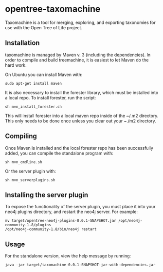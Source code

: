 opentree-taxomachine
====================
Taxomachine is a tool for merging, exploring, and exporting taxonomies for use with the Open Tree of Life project. 

Installation
---------------
taxomachine is managed by Maven v. 3 (including the dependencies). In order to compile and build treemachine, it is easiest to let Maven do the hard work.

On Ubuntu you can install Maven with:

	sudo apt-get install maven

It is also necessary to install the forester library, which must be installed into a local repo. To install forester, run the script:

	sh mvn_install_forester.sh

This will install forester into a local maven repo inside of the ~/.m2 directory. This only needs to be done once unless you clear out your ~./m2 directory.

Compiling
--------------

Once Maven is installed and the local forester repo has been successfully added, you can compile the standalone program with:

	sh mvn_cmdline.sh

Or the server plugin with:

	sh mvn_serverplugins.sh

Installing the server plugin
--------------

To expose the functionality of the server plugin, you must place it into your neo4j plugins directory, and restart the neo4j server. For example:

	mv target/opentree-neo4j-plugins-0.0.1-SNAPSHOT.jar /opt/neo4j-community-1.8/plugins
	/opt/neo4j-community-1.8/bin/neo4j restart

Usage
--------------
For the standalone version, view the help message by running:

	java -jar target/taxomachine-0.0.1-SNAPSHOT-jar-with-dependencies.jar
